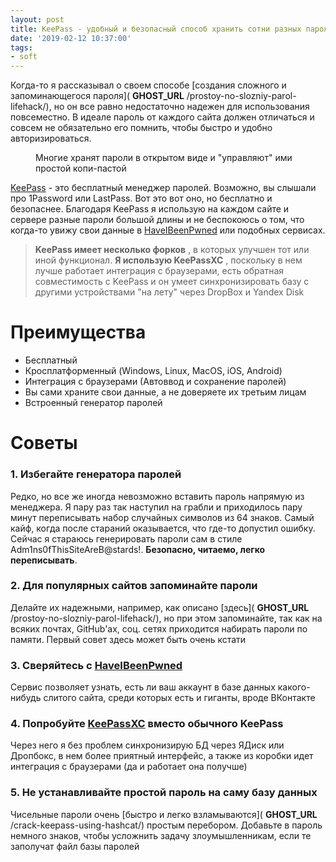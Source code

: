 ```yaml
---
layout: post
title: KeePass - удобный и безопасный способ хранить сотни разных паролей
date: '2019-02-12 10:37:00'
tags:
- soft
---
```


Когда-то я рассказывал о своем способе [создания сложного и запоминающегося пароля]( __GHOST_URL__ /prostoy-no-slozniy-parol-lifehack/), но он все равно недостаточно надежен для использования повсеместно. В идеале пароль от каждого сайта должен отличаться и совсем не обязательно его помнить, чтобы быстро и удобно авторизироваться.

<figure class="kg-card kg-image-card kg-card-hascaption"><img src="https://s3.blog.amd-nick.me/2019/02/kak-ne-nuzno-hranit-paroli.png" class="kg-image" alt loading="lazy"><figcaption>Многие хранят пароли в открытом виде и "управляют" ими простой копи-пастой</figcaption></figure>

[KeePass](https://keepass.info) - это бесплатный менеджер паролей. Возможно, вы слышали про 1Password или LastPass. Вот это вот оно, но бесплатно и безопаснее. Благодаря KeePass я использую на каждом сайте и сервере разные пароли большой длины и не беспокоюсь о том, что когда-то увижу свои данные в [HaveIBeenPwned](https://haveibeenpwned.com/Passwords) или подобных сервисах.

> **KeePass имеет несколько форков** , в которых улучшен тот или иной функционал. **Я использую KeePassXC** , поскольку в нем лучше работает интеграция с браузерами, есть обратная совместимость с KeePass и он умеет синхронизировать базу с другими устройствами "на лету" через DropBox и Yandex Disk

<!--kg-card-begin: markdown-->
# Преимущества

- Бесплатный
- Кросплатформенный (Windows, Linux, MacOS, iOS, Android)
- Интеграция с браузерами (Автоввод и сохранение паролей)
- Вы сами храните свои данные, а не доверяете их третьим лицам
- Встроенный генератор паролей
<!--kg-card-end: markdown--><!--kg-card-begin: markdown-->
# Советы

### 1. Избегайте генератора паролей

Редко, но все же иногда невозможно вставить пароль напрямую из менеджера. Я пару раз так наступил на грабли и приходилось пару минут переписывать набор случайных символов из 64 знаков. Самый кайф, когда после стараний оказывается, что где-то допустил ошибку. Сейчас я стараюсь генерировать пароли сам в стиле Adm1ns0fThisSiteAreB@stards!. **Безопасно, читаемо, легко переписывать**.

### 2. Для популярных сайтов запоминайте пароли

Делайте их надежными, например, как описано [здесь]( __GHOST_URL__ /prostoy-no-slozniy-parol-lifehack/), но при этом запоминайте, так как на всяких почтах, GitHub'ах, соц. сетях приходится набирать пароли по памяти. Первый совет здесь может быть очень кстати

### 3. Сверяйтесь с [HaveIBeenPwned](https://haveibeenpwned.com)

Сервис позволяет узнать, есть ли ваш аккаунт в базе данных какого-нибудь слитого сайта, среди которых есть и гиганты, вроде ВКонтакте

### 4. Попробуйте [KeePassXC](https://keepassxc.org) вместо обычного KeePass

Через него я без проблем синхронизирую БД через ЯДиск или Дропбокс, в нем более приятный интерфейс, а также из коробки идет интеграция с браузерами (да и работает она получше)

### 5. Не устанавливайте простой пароль на саму базу данных

Чисельные пароли очень [быстро и легко взламываются]( __GHOST_URL__ /crack-keepass-using-hashcat/) простым перебором. Добавьте в пароль немного знаков, чтобы усложнить задачу злоумышленникам, если те заполучат файл базы паролей

<!--kg-card-end: markdown-->